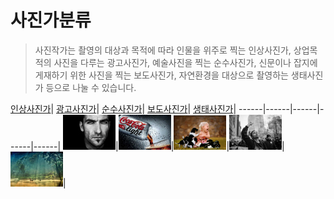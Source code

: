 # 사진가분류

> 사진작가는 촬영의 대상과 목적에 따라 인물을 위주로 찍는 인상사진가, 상업목적의 사진을 다루는 광고사진가, 예술사진을 찍는 순수사진가, 신문이나 잡지에 게재하기 위한 사진을 찍는 보도사진가, 자연환경을 대상으로 촬영하는 생태사진가 등으로 나눌 수 있습니다.

[인상사진가](https://github.com/GeekInTheClass/PhotographerCategorization/blob/master/ImagePhoto.md)|
[광고사진가](https://github.com/GeekInTheClass/PhotographerCategorization/blob/master/AdverPhoto.md)|
[순수사진가](https://github.com/GeekInTheClass/PhotographerCategorization/blob/master/PurePhoto.md)|
[보도사진가](https://github.com/GeekInTheClass/PhotographerCategorization/blob/master/JournalPhoto.md)|
[생태사진가](https://github.com/GeekInTheClass/PhotographerCategorization/blob/master/NaturePhoto.md)|
------|------|------|------|------|
![](./source/FrontImage.jpg)|![](./source/FrontAdv.jpg)|![](./source/FrontPure.jpg)|![](./source/FrontJournal.jpg)|![](./source/FrontNature.jpg)|
